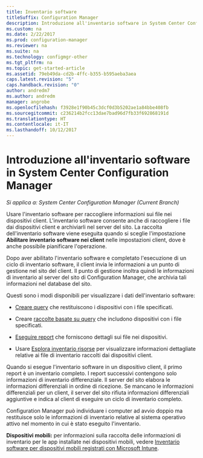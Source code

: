 ```yaml
---
title: Inventario software
titleSuffix: Configuration Manager
description: Introduzione all'inventario software in System Center Configuration Manager.
ms.custom: na
ms.date: 2/22/2017
ms.prod: configuration-manager
ms.reviewer: na
ms.suite: na
ms.technology: configmgr-other
ms.tgt_pltfrm: na
ms.topic: get-started-article
ms.assetid: 79eb49da-cd2b-4ffc-b355-b595aeba3aea
caps.latest.revision: "5"
caps.handback.revision: "0"
author: andredm7
ms.author: andredm
manager: angrobe
ms.openlocfilehash: f3928e1f90b45c3dcf0d3b5202ae1a84bbe408fb
ms.sourcegitcommit: c236214b2fcc13dae7bad96d7fb33f692868191d
ms.translationtype: HT
ms.contentlocale: it-IT
ms.lasthandoff: 10/12/2017
---
```

# <a name="introduction-to-software-inventory-in-system-center-configuration-manager"></a>Introduzione all'inventario software in System Center Configuration Manager

*Si applica a: System Center Configuration Manager (Current Branch)*

Usare l'inventario software per raccogliere informazioni sui file nei dispositivi client. L'inventario software consente anche di raccogliere i file dai dispositivi client e archiviarli nel server del sito. La raccolta dell'inventario software viene eseguita quando si sceglie l'impostazione **Abilitare inventario software nei client** nelle impostazioni client, dove è anche possibile pianificare l'operazione.  

Dopo aver abilitato l'inventario software e completato l'esecuzione di un ciclo di inventario software, il client invia le informazioni a un punto di gestione nel sito del client. Il punto di gestione inoltra quindi le informazioni di inventario al server del sito di Configuration Manager, che archivia tali informazioni nel database del sito.   

 Questi sono i modi disponibili per visualizzare i dati dell'inventario software:  

-   [Creare query](../../../../core/servers/manage/queries-technical-reference.md) che restituiscono i dispositivi con i file specificati.   

-   Creare [raccolte basate su query](../../../../core/clients/manage/collections/introduction-to-collections.md) che includono dispositivi con i file specificati.   

-   [Eseguire report](../../../../core/servers/manage/reporting.md) che forniscono dettagli sui file nei dispositivi.

-   Usare [Esplora inventario risorse](../../../../core/clients/manage/inventory/use-resource-explorer-to-view-software-inventory.md) per visualizzare informazioni dettagliate relative ai file di inventario raccolti dai dispositivi client.   

 Quando si esegue l'inventario software in un dispositivo client, il primo report è un inventario completo. I report successivi contengono solo informazioni di inventario differenziale. Il server del sito elabora le informazioni differenziali in ordine di ricezione. Se mancano le informazioni differenziali per un client, il server del sito rifiuta informazioni differenziali aggiuntive e indica al client di eseguire un ciclo di inventario completo.  

 Configuration Manager può individuare i computer ad avvio doppio ma restituisce solo le informazioni di inventario relative al sistema operativo attivo nel momento in cui è stato eseguito l'inventario.  

**Dispositivi mobili:** per informazioni sulla raccolta delle informazioni di inventario per le app installate nei dispositivi mobili, vedere [Inventario software per dispositivi mobili registrati con Microsoft Intune](../../../../mdm/deploy-use/software-inventory-mobile-devices.md).
